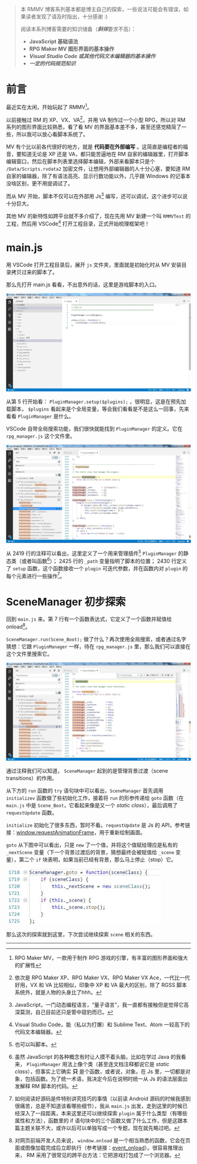 > 本 RMMV 博客系列基本都是博主自己的探索，一些说法可能会有错误，如果读者发现了请及时指出，十分感谢 :)
> 
> 阅读本系列博客需要的知识储备（***斜体***要求不高）：
> - **JavaScript 基础语法**
> - **RPG Maker MV 图形界面的基本操作**
> - ***Visual Studio Code 或其他代码文本编辑器的基本操作***
> - ***一定的代码规范知识***

# 前言

最近实在太闲，开始玩起了 RMMV[^1]。

以前接触过 RM 的 XP、VX、VA[^2]，并用 VA 制作过一个小型 RPG，所以对 RM 系列的图形界面比较熟悉，看了看 MV 的界面基本差不多，甚至还感觉精简了一些，所以我可以放心看脚本系统了。

MV 有个比以前各代很好的地方，就是 **代码要在外部编写** 。这简直是编程者的福音，要知道无论是 XP 还是 VA，都只能苦逼地在 RM 自家的编辑器里，打开脚本编辑窗口，然后在脚本列表里选择脚本编辑，外部来看脚本只是个 `/Data/Scripts.rvdata2` 加密文件，让想用外部编辑器的人十分心塞，要知道 RM 自家的编辑器，除了有语法高亮、显示行数功能以外，几乎跟 Windows 的记事本没啥区别，更不用提调试了。

而从 MV 开始，脚本不仅可以在外部用 Js[^3] 编写，还可以调试，这个进步可以说十分巨大。

其他 MV 的新特性如跨平台就不多介绍了，现在先用 MV 新建一个叫 `RMMVTest` 的工程，然后用 VSCode[^4] 打开工程目录，正式开始梳理框架吧！

# main.js

用 VSCode 打开工程目录后，展开 `js` 文件夹，里面就是初始化时从 MV 安装目录拷贝过来的脚本了。

那么先打开 main.js 看看，不出意外的话，这里是游戏脚本的入口。

![main.js](https://github.com/Sora-Shiro/RMMV-Learn/blob/master/img/1/1.jpg "main.js")

从第 5 行开始看： `PluginManager.setup($plugins);` ，很明显，这是在预先加载脚本， `$plugins` 看起来是个全局变量，等会我们看看是不是这么一回事，先来看看 `PluginManager` 是什么。

VSCode 自带全局搜索功能，我们很快就能找到 `PluginManager` 的定义。它在 `rpg_manager.js` 这个文件里。

![rpg_manager_PluginManager.js](https://github.com/Sora-Shiro/RMMV-Learn/blob/master/img/1/2.jpg "rpg_manager_PluginManager.js")

从 2419 行的注释可以看出，这里定义了一个用来管理插件[^5] `PluginManager` 的静态类（或者叫函数[^6]）； 2425 行的 `_path` 变量指明了脚本的位置； 2430 行定义了 `setup` 函数，这个函数接收一个 `plugin` 可迭代参数，并在函数内对 `plugin` 的每个元素进行一些操作[^7]。

# SceneManager 初步探索

回到 `main.js` 来。第 7 行有一个函数表达式，它定义了一个函数并赋值给 onload[^8]。

`SceneManager.run(Scene_Boot);` 做了什么？再次使用全局搜索，或者通过名字猜想：它跟 `PluginManager` 一样，待在 `rpg_manager.js` 里，那么我们可以直接在这个文件里搜索它。

![rpg_manager_SceneManager.js](https://github.com/Sora-Shiro/RMMV-Learn/blob/master/img/1/3.jpg "rpg_manager_SceneManager.js")

通过注释我们可以知道， `SceneManager` 起到的是管理背景过渡（scene transitions）的作用。

从下方的 `run` 函数的 `try` 语句块中可以看出，`SceneManager` 首先调用 `initializev` 函数做了些初始化工作，接着将 `run` 的形参传递给 `goto` 函数（在 `main.js` 中是 `Scene_Boot`，它看起来像是又一个 *static class*），最后调用了 `requestUpdate` 函数。

`initialize` 初始化了很多东西，暂时不看。`requestUpdate` 是 Js 的 API，参考链接：[window.requestAnimationFrame](https://developer.mozilla.org/zh-CN/docs/Web/API/Window/requestAnimationFrame)，用于重新绘制画面。

`goto` 从下图中可以看出，只是 `new` 了一个值，并将这个值赋给理应是私有的 `_nextScene` 变量（下一个背景过渡后的背景，猜想最终会被赋值给 `_scene` 变量），第二个 `if` 块表明，如果当前已经有背景，那么马上停止（stop）它。

![rpg_manager_SceneManager_goto.js](https://github.com/Sora-Shiro/RMMV-Learn/blob/master/img/1/4.jpg "rpg_manager_SceneManager_goto.js")

那么这次的探索就到这里，下次尝试继续探索 `scene` 相关的东西。

- - -


[^1]: RPG Maker MV，一款用于制作 RPG 游戏的引擎，有丰富的图形界面和强大的扩展性

[^2]: 依次是 RPG Maker XP、RPG Maker VX、RPG Maker VX Ace，一代比一代好用，VX 和 VA 比较相似，印象中 XP 和 VA 最大的区别，除了 RGSS 脚本系统外，就是人物的头身比了hhh。

[^3]: JavaScript，一门动态编程语言，“量子语言”，我一直都有接触但是觉得它高深莫测，自己目前还只是管中窥豹而已。

[^4]: Visual Studio Code，能（私以为打爆）和 Sublime Text、Atom 一较高下的代码文本编辑器。

[^5]: 也可以叫脚本。

[^6]: 虽然 JavaScript 的各种概念有时让人摸不着头脑，比如在学过 Java 的我看来， `PluginManager` 用法上像个类（甚至连文档注释都说它是 *static class*），但事实上它确实 **只** 是个函数，或者说，对象。在 Js 里，一切都是对象，包括函数。为了统一术语，我决定今后在说明时统一从 Js 的语法层面出发解释 RM 脚本的代码。

[^7]: 如何阅读好源码是件特别讲究技巧的事情（以前读 Android 源码的时候我感到很痛苦，总是不知道该看哪些细节），我从 `main.js` 出发，走到这里的时候已经深入了一段距离，本来这里还可以继续探索 `plugin` 属于什么类型（有哪些属性和方法），函数里的 if 语句块中的三个函数又做了什么工作，但是这跟本篇主题关联不大，或许以后可以单独写成一个专题，现在就先略过吧。

[^8]: 对网页前端开发人员来说， `window.onload` 是一个相当熟悉的函数，它会在页面或图像加载完成后立即执行（参考链接：[event_onload](http://www.w3school.com.cn/jsref/event_onload.asp)）。很容易推理出来， RM 采用了很常见的跨平台方法：它把游戏打包成了一个浏览器。